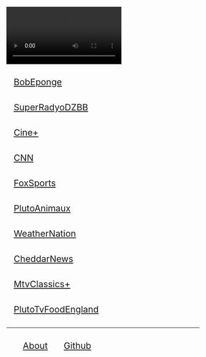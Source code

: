 <style>
	li{display:inline-block;} 
	a:focus{color:red;}
	a{
		padding: 19px;
		font-size: 23px;
		display: block;
	}
</style>
<video id=v src="http://stream.gmanews.tv/ioslive/livestream/chunklist.m3u8?wowzasessionid=693701106" autoplay></video>
<script>
	var v=document.getElementById("v");
	window.location.href.replace(/\?(.+)/,function(b,a){
		v.src=decodeURIComponent(a);
	});
</script>
[BobEponge](/?http%3A%2F%2Fservice-stitcher.clusters.pluto.tv%2Fstitch%2Fhls%2Fchannel%2F609a33d06972da0007748ecf%2Fmaster.m3u8%3FappName%3Dweb%26appVersion%3Dunknown%26clientTime%3D0%26deviceDNT%3D0%26deviceId%3D35fc9fd0-e986-11eb-a0af-c3b401f46211%26deviceMake%3DChrome%26deviceModel%3Dweb%26deviceType%3Dweb%26deviceVersion%3Dunknown%26includeExtendedEvents%3Dfalse%26serverSideAds%3Dfalse%26sid%3D195dd54b-932b-4f28-be70-7e736585335a)
[SuperRadyoDZBB](/?http%3A%2F%2Fstream.gmanews.tv%2Fioslive%2Flivestream%2Fchunklist.m3u8%3Fwowzasessionid%3D693701106)
[Cine+](/?http%3A%2F%2Fservice-stitcher.clusters.pluto.tv%2Fstitch%2Fhls%2Fchannel%2F5ff5eb810e2996000768c0e2%2Fmaster.m3u8%3FappName%3Dweb%26appVersion%3Dunknown%26clientTime%3D0%26deviceDNT%3D0%26deviceId%3D2c89a930-e98a-11eb-a932-2f3c780ff9ff%26deviceMake%3DChrome%26deviceModel%3Dweb%26deviceType%3Dweb%26deviceVersion%3Dunknown%26includeExtendedEvents%3Dfalse%26serverSideAds%3Dfalse%26sid%3Dd7d7d33d-5784-4dee-a799-d09bd30b065a)
[CNN](/?http%3A%2F%2Fservice-stitcher.clusters.pluto.tv%2Fstitch%2Fhls%2Fchannel%2F5421f71da6af422839419cb3%2Fmaster.m3u8%3FadvertisingId%3D%26appName%3Dweb%26appStoreUrl%3D%26appVersion%3DDNT%26app_name%3D%26architecture%3D%26buildVersion%3D%26deviceDNT%3D0%26deviceId%3D5421f71da6af422839419cb3%26deviceLat%3D%26deviceLon%3D%26deviceMake%3Dweb%26deviceModel%3Dweb%26deviceType%3Dweb%26deviceVersion%3DDNT%26includeExtendedEvents%3Dfalse%26marketingRegion%3DUS%26serverSideAds%3Dfalse%26sid%3D209%26terminate%3Dfalse%26userId%3D)
[FoxSports](/?http%3A%2F%2Fstitcher.pluto.tv%2Fstitch%2Fhls%2Fchannel%2F5a74b8e1e22a61737979c6bf%2Fmaster.m3u8%3FadvertisingId%3D%26appName%3D%26appStoreUrl%3D%26appVersion%3D2.0.0%26app_name%3D%26deviceDNT%3D0%26deviceId%3D3fab0050-8b86-11e8-a44b-996a399dacd8%26deviceLat%3D38.8177%26deviceLon%3D-77.1527%26deviceMake%3DChrome%26deviceModel%3DChrome%26deviceType%3Dweb%26deviceVersion%3D67.0.3396.99%26serverSideAds%3Dfalse%26sid%3D3fab7580-8b86-11e8-a44b-996a399dacd8%26userId%3D)
[PlutoAnimaux](/?http%3A%2F%2Fservice-stitcher.clusters.pluto.tv%2Fstitch%2Fhls%2Fchannel%2F60925a44f0350600075a1fdc%2Fmaster.m3u8%3FappName%3Dweb%26appVersion%3Dunknown%26clientTime%3D0%26deviceDNT%3D0%26deviceId%3D35fc78c1-e986-11eb-a0af-c3b401f46211%26deviceMake%3DChrome%26deviceModel%3Dweb%26deviceType%3Dweb%26deviceVersion%3Dunknown%26includeExtendedEvents%3Dfalse%26serverSideAds%3Dfalse%26sid%3D5cc06a56-861b-4448-84df-34ad224ceaa7)
[WeatherNation](/?http%3A%2F%2Fservice-stitcher.clusters.pluto.tv%2Fstitch%2Fhls%2Fchannel%2F5bdce04659ee03633e758130%2Fmaster.m3u8%3FadvertisingId%3D%26appName%3Dweb%26appStoreUrl%3D%26appVersion%3DDNT%26app_name%3D%26architecture%3D%26buildVersion%3D%26deviceDNT%3D0%26deviceId%3D5bdce04659ee03633e758130%26deviceLat%3D%26deviceLon%3D%26deviceMake%3Dweb%26deviceModel%3Dweb%26deviceType%3Dweb%26deviceVersion%3DDNT%26includeExtendedEvents%3Dfalse%26marketingRegion%3DUS%26serverSideAds%3Dfalse%26sid%3D217%26terminate%3Dfalse%26userId%3D)
[CheddarNews](/?http%3A%2F%2Fstitcher.pluto.tv%2Fstitch%2Fhls%2Fchannel%2F5268abcd0ce20a8472000114%2Fmaster.m3u8%3FappVersion%3D5.2.7%26deviceDNT%3Dweb%26deviceId%3Dweb24163643069%26deviceMake%3Dweb%26deviceModel%3Dweb%26deviceType%3Dweb%26deviceVersion%3D1%26serverSideAds%3Dfalse%26sid%3Dweb24157571521)
[MtvClassics+](/?http%3A%2F%2Fservice-stitcher.clusters.pluto.tv%2Fstitch%2Fhls%2Fchannel%2F5ff5ec5500d4c70007341c7c%2Fmaster.m3u8%3FappName%3Dweb%26appVersion%3Dunknown%26clientTime%3D0%26deviceDNT%3D0%26deviceId%3D2c8a1e60-e98a-11eb-a932-2f3c780ff9ff%26deviceMake%3DChrome%26deviceModel%3Dweb%26deviceType%3Dweb%26deviceVersion%3Dunknown%26includeExtendedEvents%3Dfalse%26serverSideAds%3Dfalse%26sid%3Dde18fdd4-d30a-4263-8ecc-df902150744d)
[PlutoTvFoodEngland](/?http%3A%2F%2Fservice-stitcher.clusters.pluto.tv%2Fstitch%2Fhls%2Fchannel%2F5ddf930548ff9b00090d5686%2Fmaster.m3u8%3FadvertisingId%3D%26appName%3Dweb%26appStoreUrl%3D%26appVersion%3DDNT%26app_name%3D%26architecture%3D%26buildVersion%3D%26deviceDNT%3D0%26deviceId%3D5ddf930548ff9b00090d5686%26deviceLat%3D%26deviceLon%3D%26deviceMake%3Dweb%26deviceModel%3Dweb%26deviceType%3Dweb%26deviceVersion%3DDNT%26includeExtendedEvents%3Dfalse%26marketingRegion%3DUS%26serverSideAds%3Dfalse%26sid%3D500%26terminate%3Dfalse%26userId%3D)

---
<ul>
	<li><a href="/help">About</a></li>
	<li><a href="//github.com/16parti/16parti.github.io">Github</a></li>
</ul>
